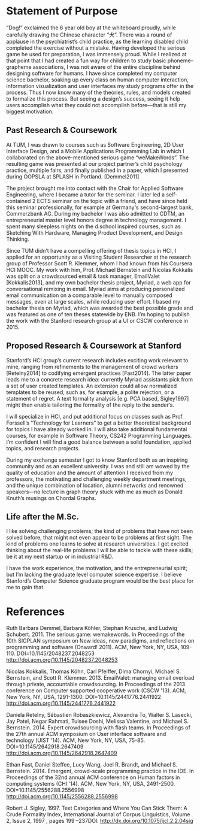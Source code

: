 # Statement of Purpose

“Dog!” exclaimed the 6 year old boy at the whiteboard proudly, while carefully drawing the Chinese character “犬”. There was a round of applause in the psychiatrist’s child practice, as the learning disabled child completed the exercise without a mistake. Having developed the serious game he used for preparation, I was immensely proud. 
While I realized at that point that I had created a fun way for children to study basic phoneme–grapheme associations, I was not aware of the entire discipline behind designing software for humans. I have since completed my computer science bachelor, soaking up every class on human computer interaction, information visualization and user interfaces my study programs offer in the process. Thus I now know many of the theories, rules, and models created to formalize this process. But seeing a design’s success, seeing it help users accomplish what they could not accomplish before—that is still my biggest motivation.

## Past Research & Coursework

At TUM, I was drawn to courses such as Software Engineering, 2D User Interface Design, and a Mobile Applications Programming Lab in which I collaborated on the above-mentioned serious game “weMakeWords”. The resulting game was presented at our project partner’s child psychology practice, multiple fairs, and finally published in a paper, which I presented during OOPSLA at SPLASH in Portland. [Demmel2011]

The project brought me into contact with the Chair for Applied Software Engineering, where I became a tutor for the seminar. I later led a self-contained 2 ECTS seminar on the topic with a friend, and have since held this seminar professionally, for example at Germany's second-largest bank, Commerzbank AG. During my bachelor I was also admitted to CDTM, an entrepreneurial master level honors degree in technology management. I spent many sleepless nights on the d.school inspired courses, such as Sketching With Hardware, Managing Product Development, and Design Thinking.

Since TUM didn’t have a compelling offering of thesis topics in HCI, I applied for an opportunity as a Visiting Student Researcher at the research group of Professor Scott R. Klemmer, whom I had known from his Coursera HCI MOOC. My work with him, Prof. Michael Bernstein and Nicolas Kokkalis was split on a crowdsourced email & task manager, EmailValet [Kokkalis2013], and my own bachelor thesis project, Myriad, a web app for conversational remixing in email. Myriad aims at producing personalized email communication on a comparable level to manually composed messages, even at large scales, while reducing user effort. 
I based my bachelor thesis on Myriad, which was awarded the best possible grade and was featured as one of ten theses statewide by ENB. I’m hoping to publish the work with the Stanford research group at a UI or CSCW conference in 2015. 

## Proposed Research  & Coursework at Stanford

Stanford’s HCI group’s current research includes exciting work relevant to mine, ranging from refinements to the management of crowd workers [Retelny2014] to codifying emergent practices [Fast2014]. The latter paper leads me to a concrete research idea: currently Myriad assistants pick from a set of user created templates. An extension could allow normalized templates to be reused, such as, for example, a polite rejection, or a statement of regret. A text formality analysis [e.g. PCA based, Sigley1997] might then enable tailoring the formality of the reply to the sender’s.

I will specialize in HCI, and put additional focus on classes such as Prof. Forssell’s “Technology for Learners” to get a better theoretical background for topics I have already worked in. I will also take additional fundamental courses, for example in Software Theory, CS242 Programming Languages. I’m confident I will find a good balance between a solid foundation, applied topics, and research projects.

During my exchange semester I got to know Stanford both as an inspiring community and as an excellent university. I was and still am wowed by the quality of education and the amount of attention I received from my professors, the motivating and challenging weekly department meetings, and the unique combination of location, alumni networks and renowned speakers—no lecture in graph theory stuck with me as much as Donald Knuth’s musings on Chordal Graphs.

## Life after the M.Sc.

I like solving challenging problems; the kind of problems that have not been solved before, that might not even appear to be problems at first sight. The kind of problems one learns to solve at research universities. I get excited thinking about the real-life problems I will be able to tackle with these skills; be it at my next startup or in industrial R&D. 

I have the work experience, the motivation, and the entrepreneurial spirit; but I’m lacking the graduate level computer science expertise. I believe Stanford’s Computer Science graduate program would be the best place for me to gain that.

# References

Ruth Barbara Demmel, Barbara Köhler, Stephan Krusche, and Ludwig Schubert. 2011. The serious game: wemakewords. In Proceedings of the 10th SIGPLAN symposium on New ideas, new paradigms, and reflections on programming and software (Onward! 2011). ACM, New York, NY, USA, 109-110. DOI=10.1145/2048237.2048253 http://doi.acm.org/10.1145/2048237.2048253

Nicolas Kokkalis, Thomas Köhn, Carl Pfeiffer, Dima Chornyi, Michael S. Bernstein, and Scott R. Klemmer. 2013. EmailValet: managing email overload through private, accountable crowdsourcing. In Proceedings of the 2013 conference on Computer supported cooperative work (CSCW '13). ACM, New York, NY, USA, 1291-1300. DOI=10.1145/2441776.2441922 http://doi.acm.org/10.1145/2441776.2441922

Daniela Retelny, Sébastien Robaszkiewicz, Alexandra To, Walter S. Lasecki, Jay Patel, Negar Rahmati, Tulsee Doshi, Melissa Valentine, and Michael S. Bernstein. 2014. Expert crowdsourcing with flash teams. In Proceedings of the 27th annual ACM symposium on User interface software and technology (UIST '14). ACM, New York, NY, USA, 75-85. DOI=10.1145/2642918.2647409 http://doi.acm.org/10.1145/2642918.2647409

Ethan Fast, Daniel Steffee, Lucy Wang, Joel R. Brandt, and Michael S. Bernstein. 2014. Emergent, crowd-scale programming practice in the IDE. In Proceedings of the 32nd annual ACM conference on Human factors in computing systems (CHI '14). ACM, New York, NY, USA, 2491-2500. DOI=10.1145/2556288.2556998 http://doi.acm.org/10.1145/2556288.2556998

Robert J. Sigley, 1997. Text Categories and Where You Can Stick Them: A Crude Formality Index, International Journal of Corpus Linguistics, Volume 2, Issue 2, 1997 , pages 199 –237DOI: http://dx.doi.org/10.1075/ijcl.2.2.04sig
